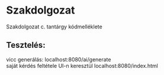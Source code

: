 # Szakdolgozat
Szakdolgozat c. tantárgy kódmelléklete

## Tesztelés:  
vicc generálás: localhost:8080/ai/generate  
saját kérdés feltétele UI-n keresztül localhost:8080/index.html
